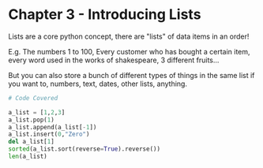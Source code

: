 # Chapter 3 - Introducing Lists

Lists are a core python concept, there are "lists" of data items in an order!

E.g. The numbers 1 to 100, Every customer who has bought a certain item, every word used in the works of shakespeare, 3 different fruits...

But you can also store a bunch of different types of things in the same list if you want to, numbers, text, dates, other lists, anything.

```python
# Code Covered

a_list = [1,2,3]
a_list.pop(1)
a_list.append(a_list[-1])
a_list.insert(0,"Zero")
del a_list[1]
sorted(a_list.sort(reverse=True).reverse())
len(a_list)
```